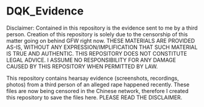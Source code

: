 # DQK_Evidence
Disclaimer: Contained in this repository is the evidence sent to me by a third person. Creation of this repository is solely due to the censorship of this matter going on behind GFW right now. THESE MATERIALS ARE PROVIDED AS-IS, WITHOUT ANY EXPRESSION/IMPLIFICATION THAT SUCH MATERIAL IS TRUE AND AUTHENTIC. THIS REPOSITORY DOES NOT CONSTITUTE LEGAL ADVICE. I ASSUME NO RESPONSIBILITY FOR ANY DAMAGE CAUSED BY THIS REPOSITORY WHEN PERMITTED BY LAW.

This repository contains hearsay evidence (screenshots, recordings, photos) from a third person of an alleged rape happened recently. These files are now being censored in the Chinese network, therefore I created this repository to save the files here. PLEASE READ THE DISCLAIMER.
